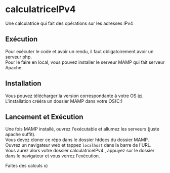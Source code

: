 # calculatriceIPv4
Une calculatrice qui fait des opérations sur les adresses IPv4 

## Exécution
Pour exécuter le code et avoir un rendu, il faut obligatoirement avoir un serveur php.  
Pour le faire en local, vous pouvez installer le serveur MAMP qui fait serveur Apache.  

## Installation
Vous pouvez télécharger la version correspondante à votre OS [ici](https://www.mamp.info/en/downloads). 
L'installation crééra un dossier MAMP dans votre OS(C:)

## Lancement et Exécution
Une fois MAMP installé, ouvrez l'exécutable et allumez les serveurs (juste apache suffit).  
Vous devez cloner ce répo dans le dossier htdocs du dossier MAMP.  
Ouvrez un navigateur web et tappez `localhost` dans la barre de l'URL.  
Vous aurez alors votre dossier calculatriceIPv4 , appuyez sur le dossier dans le navigateur et vous verrez l'exécution.  

Faites des calculs x)
